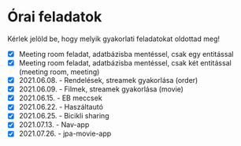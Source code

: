 # Órai feladatok

Kérlek jelöld be, hogy melyik gyakorlati feladatokat oldottad meg!

* [x] Meeting room feladat, adatbázisba mentéssel, csak egy entitással
* [x] Meeting room feladat, adatbázisba mentéssel, csak két entitással (meeting room, meeting)
* [x] 2021.06.08. - Rendelések, streamek gyakorlása (order)
* [x] 2021.06.09. - Filmek, streamek gyakorlása (movie)
* [x] 2021.06.15. - EB meccsek
* [x] 2021.06.22. - Haszáltautó
* [x] 2021.06.25. - Bicikli sharing
* [x] 2021.07.13. - Nav-app
* [x] 2021.07.26. - jpa-movie-app